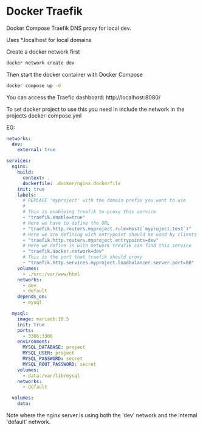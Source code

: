# Docker Traefik
Docker Compose Traefik DNS proxy for local dev. 

Uses *.localhost for local domains 

Create a docker network first 
```bash
docker network create dev
```

Then start the docker container with Docker Compose
```bash
docker compose up -d
```

You can access the Traefic dashboard: http://localhost:8080/

To set docker project to use this you need in include the network in the projects docker-compose.yml 

EG:
```YAML
networks:
  dev:
    external: true

services:
  nginx:
    build:
      context: .
      dockerfile: .docker/nginx.dockerfile
    init: true
    labels:
      # REPLACE 'myproject' with the domain prefix you want to use
      #
      # This is enableing treafik to proxy this service
      - "traefik.enable=true"
      # Here we have to define the URL
      - "traefik.http.routers.myproject.rule=Host(`myproject.test`)"
      # Here we are defining wich entrypoint should be used by clients to access this service
      - "traefik.http.routers.myproject.entrypoints=dev"
      # Here we define in wich network treafik can find this service
      - "traefik.docker.network=dev"
      # This is the port that traefik should proxy
      - "traefik.http.services.myproject.loadbalancer.server.port=80"
    volumes:
      - ./src:/var/www/html
    networks:
      - dev
      - default
    depends_on:
      - mysql

  mysql:
    image: mariadb:10.5
    init: true
    ports:
      - 3306:3306
    environment:
      MYSQL_DATABASE: project
      MYSQL_USER: project
      MYSQL_PASSWORD: secret
      MYSQL_ROOT_PASSWORD: secret
    volumes:
      - data:/var/lib/mysql
    networks:
      - default

  volumes:
    data:
```

Note where the nginx server is using both the 'dev' network and the internal 'default' network.
